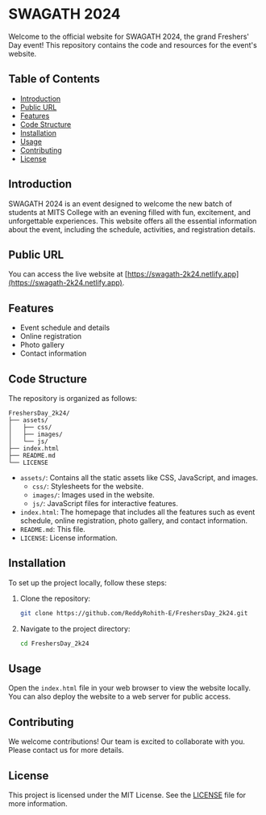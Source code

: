 # SWAGATH 2024

Welcome to the official website for SWAGATH 2024, the grand Freshers' Day event! This repository contains the code and resources for the event's website.

## Table of Contents

- [Introduction](#introduction)
- [Public URL](#public-url)
- [Features](#features)
- [Code Structure](#code-structure)
- [Installation](#installation)
- [Usage](#usage)
- [Contributing](#contributing)
- [License](#license)

## Introduction

SWAGATH 2024 is an event designed to welcome the new batch of students at MITS College with an evening filled with fun, excitement, and unforgettable experiences. This website offers all the essential information about the event, including the schedule, activities, and registration details.

## Public URL

You can access the live website at [https://swagath-2k24.netlify.app](https://swagath-2k24.netlify.app).

## Features

- Event schedule and details
- Online registration
- Photo gallery
- Contact information

## Code Structure

The repository is organized as follows:

```
FreshersDay_2k24/
├── assets/
│   ├── css/
│   ├── images/
│   └── js/
├── index.html
├── README.md
└── LICENSE
```

- `assets/`: Contains all the static assets like CSS, JavaScript, and images.
    - `css/`: Stylesheets for the website.
    - `images/`: Images used in the website.
    - `js/`: JavaScript files for interactive features.
- `index.html`: The homepage that includes all the features such as event schedule, online registration, photo gallery, and contact information.
- `README.md`: This file.
- `LICENSE`: License information.

## Installation

To set up the project locally, follow these steps:

1. Clone the repository:
     ```sh
     git clone https://github.com/ReddyRohith-E/FreshersDay_2k24.git
     ```
2. Navigate to the project directory:
     ```sh
     cd FreshersDay_2k24
     ```

## Usage

Open the `index.html` file in your web browser to view the website locally. You can also deploy the website to a web server for public access.

## Contributing

We welcome contributions! Our team is excited to collaborate with you. Please contact us for more details.

## License

This project is licensed under the MIT License. See the [LICENSE](LICENSE) file for more information.